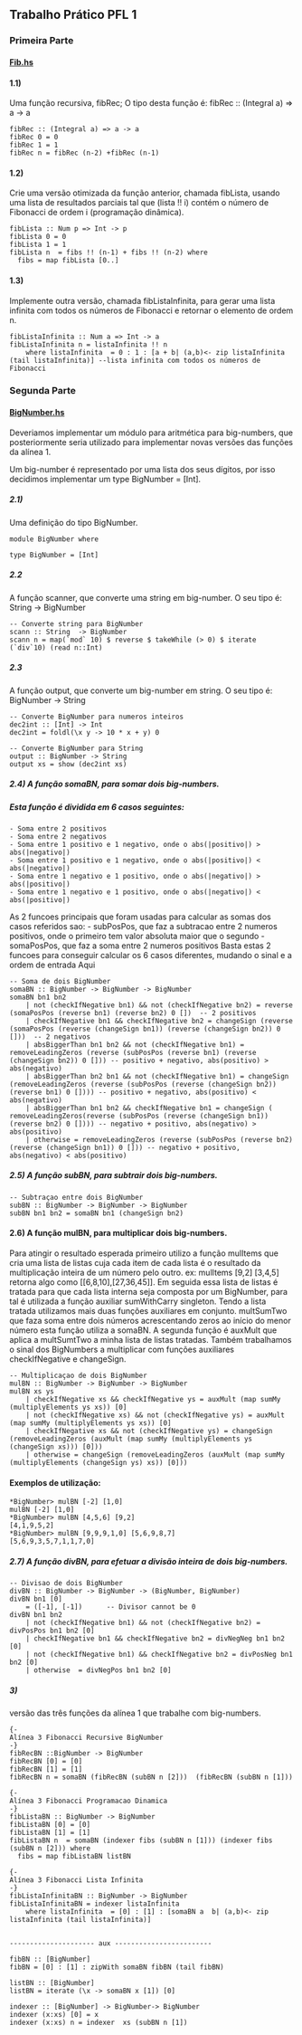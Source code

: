 ##  Trabalho Prático PFL 1

### Primeira Parte

#### [Fib.hs](Fib.hs)

#### 1.1)
Uma função recursiva, fibRec;
O tipo desta função é: fibRec :: (Integral a) => a -> a
```
fibRec :: (Integral a) => a -> a
fibRec 0 = 0
fibRec 1 = 1
fibRec n = fibRec (n-2) +fibRec (n-1)
```

#### 1.2)
Crie uma versão otimizada da função anterior, chamada fibLista, usando uma lista de
resultados parciais tal que (lista !! i) contém o número de Fibonacci de ordem i
(programação dinâmica).
```
fibLista :: Num p => Int -> p
fibLista 0 = 0
fibLista 1 = 1
fibLista n  = fibs !! (n-1) + fibs !! (n-2) where
  fibs = map fibLista [0..]
```

#### 1.3)
Implemente outra versão, chamada fibListaInfinita, para gerar uma lista infinita com
todos os números de Fibonacci e retornar o elemento de ordem n.
```
fibListaInfinita :: Num a => Int -> a
fibListaInfinita n = listaInfinita !! n
    where listaInfinita  = 0 : 1 : [a + b| (a,b)<- zip listaInfinita (tail listaInfinita)] --lista infinita com todos os números de Fibonacci
```

### Segunda Parte

#### [BigNumber.hs](BigNumber.hs)

Deveriamos implementar um módulo para aritmética para big-numbers, que posteriormente seria utilizado para implementar novas versões das funções da alínea 1.

Um big-number é representado por uma lista dos seus dígitos, por isso decidimos implementar um type BigNumber = [Int].



##### 2.1)
Uma definição do tipo BigNumber.
```
module BigNumber where

type BigNumber = [Int]
```
##### 2.2
A função scanner, que converte uma string em big-number. O seu tipo é: String ->
BigNumber
```
-- Converte string para BigNumber
scann :: String  -> BigNumber
scann n = map(`mod` 10) $ reverse $ takeWhile (> 0) $ iterate (`div`10) (read n::Int)
```

##### 2.3
A função output, que converte um big-number em string. O seu tipo é: BigNumber ->
String
```
-- Converte BigNumber para numeros inteiros
dec2int :: [Int] -> Int
dec2int = foldl(\x y -> 10 * x + y) 0

-- Converte BigNumber para String
output :: BigNumber -> String
output xs = show (dec2int xs)
```

##### 2.4) A função somaBN, para somar dois big-numbers.
##### Esta função é dividida em 6 casos seguintes:
    - Soma entre 2 positivos
    - Soma entre 2 negativos
    - Soma entre 1 positivo e 1 negativo, onde o abs(|positivo|) > abs(|negativo|)
    - Soma entre 1 positivo e 1 negativo, onde o abs(|positivo|) < abs(|negativo|)
    - Soma entre 1 negativo e 1 positivo, onde o abs(|negativo|) > abs(|positivo|)
    - Soma entre 1 negativo e 1 positivo, onde o abs(|negativo|) < abs(|positivo|)

As 2 funcoes principais que foram usadas para calcular as somas dos casos referidos sao:
    - subPosPos, que faz a subtracao entre 2 numeros positivos, onde o primeiro tem valor absoluta maior que o segundo
    - somaPosPos, que faz a soma entre 2 numeros positivos
Basta estas 2 funcoes para conseguir calcular os 6 casos diferentes, mudando o sinal e a ordem de entrada
Aqui 
```
-- Soma de dois BigNumber
somaBN :: BigNumber -> BigNumber -> BigNumber
somaBN bn1 bn2
    | not (checkIfNegative bn1) && not (checkIfNegative bn2) = reverse (somaPosPos (reverse bn1) (reverse bn2) 0 [])  -- 2 positivos
    | checkIfNegative bn1 && checkIfNegative bn2 = changeSign (reverse (somaPosPos (reverse (changeSign bn1)) (reverse (changeSign bn2)) 0 []))  -- 2 negativos
    | absBiggerThan bn1 bn2 && not (checkIfNegative bn1) = removeLeadingZeros (reverse (subPosPos (reverse bn1) (reverse (changeSign bn2)) 0 [])) -- positivo + negativo, abs(positivo) > abs(negativo)
    | absBiggerThan bn2 bn1 && not (checkIfNegative bn1) = changeSign (removeLeadingZeros (reverse (subPosPos (reverse (changeSign bn2)) (reverse bn1) 0 []))) -- positivo + negativo, abs(positivo) < abs(negativo)
    | absBiggerThan bn1 bn2 && checkIfNegative bn1 = changeSign ( removeLeadingZeros(reverse (subPosPos (reverse (changeSign bn1)) (reverse bn2) 0 []))) -- negativo + positivo, abs(negativo) > abs(positivo)
    | otherwise = removeLeadingZeros (reverse (subPosPos (reverse bn2) (reverse (changeSign bn1)) 0 [])) -- negativo + positivo, abs(negativo) < abs(positivo)

```
##### 2.5) A função subBN, para subtrair dois big-numbers.

```
-- Subtraçao entre dois BigNumber
subBN :: BigNumber -> BigNumber -> BigNumber
subBN bn1 bn2 = somaBN bn1 (changeSign bn2)
```
#### 2.6) A função mulBN, para multiplicar dois big-numbers.

Para atingir o resultado esperada primeiro utilizo a função mulItems que cria uma lista de listas cuja cada item de cada lista é o resultado da multiplicação inteira de um número pelo outro.
ex:
mulItems [9,2] [3,4,5] retorna algo como [[6,8,10],[27,36,45]]. 
Em seguida essa lista de listas é tratada para que cada lista interna seja composta por um BigNumber, para tal é utilizada a função auxiliar sumWithCarry singleton.
Tendo a lista tratada utilizamos mais duas funções auxiliares em conjunto. multSumTwo que faza soma entre dois números acrescentando zeros ao início do menor número esta função utiliza a somaBN. A segunda função é auxMult que aplica a multSumtTwo a minha lista de listas tratadas.
Também trabalhamos o sinal dos BigNumbers a multiplicar com funções auxiliares checkIfNegative e changeSign.
```
-- Multiplicaçao de dois BigNumber
mulBN :: BigNumber -> BigNumber -> BigNumber
mulBN xs ys
    | checkIfNegative xs && checkIfNegative ys = auxMult (map sumMy (multiplyElements ys xs)) [0]
    | not (checkIfNegative xs) && not (checkIfNegative ys) = auxMult (map sumMy (multiplyElements ys xs)) [0]
    | checkIfNegative xs && not (checkIfNegative ys) = changeSign (removeLeadingZeros (auxMult (map sumMy (multiplyElements ys (changeSign xs))) [0]))
    | otherwise = changeSign (removeLeadingZeros (auxMult (map sumMy (multiplyElements (changeSign ys) xs)) [0]))

```
#### Exemplos de utilização:

```
*BigNumber> mulBN [-2] [1,0]
mulBN [-2] [1,0]
*BigNumber> mulBN [4,5,6] [9,2]
[4,1,9,5,2]
*BigNumber> mulBN [9,9,9,1,0] [5,6,9,8,7]
[5,6,9,3,5,7,1,1,7,0]
```


##### 2.7) A função divBN, para efetuar a divisão inteira de dois big-numbers. 

```
-- Divisao de dois BigNumber
divBN :: BigNumber -> BigNumber -> (BigNumber, BigNumber)
divBN bn1 [0]
    = ([-1], [-1])      -- Divisor cannot be 0
divBN bn1 bn2
    | not (checkIfNegative bn1) && not (checkIfNegative bn2) = divPosPos bn1 bn2 [0]
    | checkIfNegative bn1 && checkIfNegative bn2 = divNegNeg bn1 bn2 [0]
    | not (checkIfNegative bn1) && checkIfNegative bn2 = divPosNeg bn1 bn2 [0]
    | otherwise  = divNegPos bn1 bn2 [0]
```

##### 3)

versão das três funções da alínea 1 que trabalhe com big-numbers.

```
{-
Alínea 3 Fibonacci Recursive BigNumber
-}
fibRecBN ::BigNumber -> BigNumber
fibRecBN [0] = [0]
fibRecBN [1] = [1]
fibRecBN n = somaBN (fibRecBN (subBN n [2]))  (fibRecBN (subBN n [1]))

{-
Alínea 3 Fibonacci Programacao Dinamica
-}
fibListaBN :: BigNumber -> BigNumber
fibListaBN [0] = [0]
fibListaBN [1] = [1]
fibListaBN n  = somaBN (indexer fibs (subBN n [1])) (indexer fibs (subBN n [2])) where
  fibs = map fibListaBN listBN

{-
Alínea 3 Fibonacci Lista Infinita
-}
fibListaInfinitaBN :: BigNumber -> BigNumber
fibListaInfinitaBN = indexer listaInfinita
    where listaInfinita  = [0] : [1] : [somaBN a  b| (a,b)<- zip listaInfinita (tail listaInfinita)]


--------------------- aux ------------------------

fibBN :: [BigNumber]
fibBN = [0] : [1] : zipWith somaBN fibBN (tail fibBN)

listBN :: [BigNumber]
listBN = iterate (\x -> somaBN x [1]) [0]

indexer :: [BigNumber] -> BigNumber-> BigNumber
indexer (x:xs) [0] = x
indexer (x:xs) n = indexer  xs (subBN n [1])
```